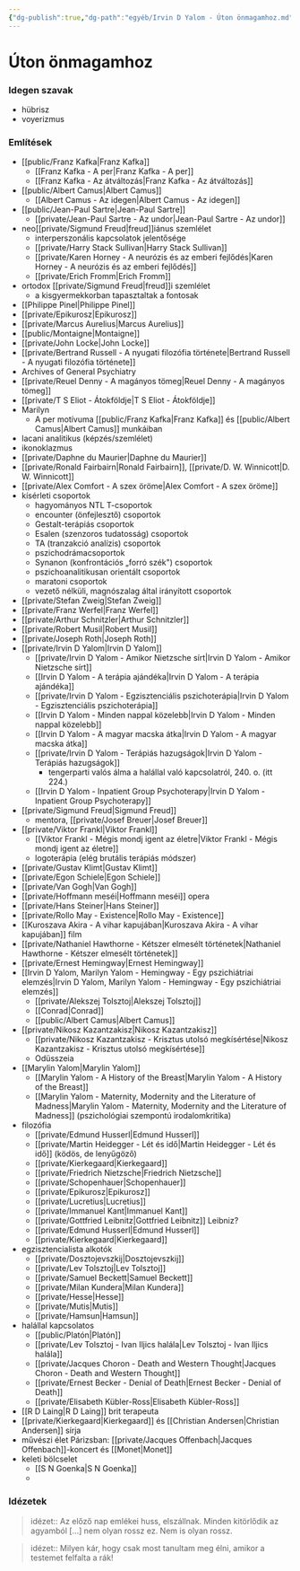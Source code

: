 ```yaml
---
{"dg-publish":true,"dg-path":"egyéb/Irvin D Yalom - Úton önmagamhoz.md","permalink":"/egyeb/irvin-d-yalom-uton-oenmagamhoz/","title":"Úton önmagamhoz"}
---
```


# Úton önmagamhoz
### Idegen szavak

- hübrisz
- voyerizmus
### Említések

- [[public/Franz Kafka\|Franz Kafka]]
	- [[Franz Kafka - A per\|Franz Kafka - A per]]
	- [[Franz Kafka - Az átváltozás\|Franz Kafka - Az átváltozás]]
- [[public/Albert Camus\|Albert Camus]]
	- [[Albert Camus - Az idegen\|Albert Camus - Az idegen]]
- [[public/Jean-Paul Sartre\|Jean-Paul Sartre]]
	- [[private/Jean-Paul Sartre - Az undor\|Jean-Paul Sartre - Az undor]]
- neo[[private/Sigmund Freud\|freud]]iánus szemlélet
	- interperszonális kapcsolatok jelentősége
	- [[private/Harry Stack Sullivan\|Harry Stack Sullivan]]
	- [[private/Karen Horney - A neurózis és az emberi fejlődés\|Karen Horney - A neurózis és az emberi fejlődés]]
	- [[private/Erich Fromm\|Erich Fromm]]
- ortodox [[private/Sigmund Freud\|freud]]i szemlélet
	- a kisgyermekkorban tapasztaltak a fontosak
- [[Philippe Pinel\|Philippe Pinel]]
- [[private/Epikurosz\|Epikurosz]]
- [[private/Marcus Aurelius\|Marcus Aurelius]]
- [[public/Montaigne\|Montaigne]]
- [[private/John Locke\|John Locke]]
- [[private/Bertrand Russell - A nyugati filozófia története\|Bertrand Russell - A nyugati filozófia története]]
- Archives of General Psychiatry
- [[private/Reuel Denny - A magányos tömeg\|Reuel Denny - A magányos tömeg]]
- [[private/T S Eliot - Átokföldje\|T S Eliot - Átokföldje]]
- Marilyn
	- A per motívuma [[public/Franz Kafka\|Franz Kafka]] és [[public/Albert Camus\|Albert Camus]] munkáiban
- lacani analitikus (képzés/szemlélet)
- ikonoklazmus
- [[private/Daphne du Maurier\|Daphne du Maurier]]
- [[private/Ronald Fairbairn\|Ronald Fairbairn]], [[private/D. W. Winnicott\|D. W. Winnicott]]
- [[private/Alex Comfort - A szex öröme\|Alex Comfort - A szex öröme]]
- kísérleti csoportok
	- hagyományos NTL T-csoportok
	- encounter (önfejlesztő) csoportok
	- Gestalt-terápiás csoportok
	- Esalen (szenzoros tudatosság) csoportok
	- TA (tranzakció analízis) csoportok
	- pszichodrámacsoportok
	- Synanon (konfrontációs „forró szék") csoportok
	- pszichoanalitikusan orientált csoportok
	- maratoni csoportok
	- vezető nélküli, magnószalag által irányított csoportok
- [[private/Stefan Zweig\|Stefan Zweig]]
- [[private/Franz Werfel\|Franz Werfel]]
- [[private/Arthur Schnitzler\|Arthur Schnitzler]]
- [[private/Robert Musil\|Robert Musil]]
- [[private/Joseph Roth\|Joseph Roth]]
- [[private/Irvin D Yalom\|Irvin D Yalom]]
	- [[private/Irvin D Yalom - Amikor Nietzsche sírt\|Irvin D Yalom - Amikor Nietzsche sírt]]
	- [[Irvin D Yalom - A terápia ajándéka\|Irvin D Yalom - A terápia ajándéka]]
	- [[private/Irvin D Yalom - Egzisztenciális pszichoterápia\|Irvin D Yalom - Egzisztenciális pszichoterápia]]
	- [[Irvin D Yalom - Minden nappal közelebb\|Irvin D Yalom - Minden nappal közelebb]]
	- [[Irvin D Yalom - A magyar macska átka\|Irvin D Yalom - A magyar macska átka]]
	- [[private/Irvin D Yalom - Terápiás hazugságok\|Irvin D Yalom - Terápiás hazugságok]]
		- tengerparti valós álma a halállal való kapcsolatról, 240. o. (itt 224.)
	- [[Irvin D Yalom - Inpatient Group Psychoterapy\|Irvin D Yalom - Inpatient Group Psychoterapy]]
- [[private/Sigmund Freud\|Sigmund Freud]]
	- mentora, [[private/Josef Breuer\|Josef Breuer]]
- [[private/Viktor Frankl\|Viktor Frankl]]
	- [[Viktor Frankl - Mégis mondj igent az életre\|Viktor Frankl - Mégis mondj igent az életre]]
	- logoterápia (elég brutális terápiás módszer)
- [[private/Gustav Klimt\|Gustav Klimt]]
- [[private/Egon Schiele\|Egon Schiele]]
- [[private/Van Gogh\|Van Gogh]]
- [[private/Hoffmann meséi\|Hoffmann meséi]] opera
- [[private/Hans Steiner\|Hans Steiner]]
- [[private/Rollo May - Existence\|Rollo May - Existence]]
- [[Kuroszava Akira - A vihar kapujában\|Kuroszava Akira - A vihar kapujában]] film
- [[private/Nathaniel Hawthorne - Kétszer elmesélt történetek\|Nathaniel Hawthorne - Kétszer elmesélt történetek]]
- [[private/Ernest Hemingway\|Ernest Hemingway]]
- [[Irvin D Yalom, Marilyn Yalom - Hemingway - Egy pszichiátriai elemzés\|Irvin D Yalom, Marilyn Yalom - Hemingway - Egy pszichiátriai elemzés]]
	- [[private/Alekszej Tolsztoj\|Alekszej Tolsztoj]]
	- [[Conrad\|Conrad]]
	- [[public/Albert Camus\|Albert Camus]]
- [[private/Nikosz Kazantzakisz\|Nikosz Kazantzakisz]]
	- [[private/Nikosz Kazantzakisz - Krisztus utolsó megkísértése\|Nikosz Kazantzakisz - Krisztus utolsó megkísértése]]
	- Odüsszeia
- [[Marylin Yalom\|Marylin Yalom]]
	- [[Marylin Yalom - A History of the Breast\|Marylin Yalom - A History of the Breast]]
	- [[Marylin Yalom - Maternity, Modernity and the Literature of Madness\|Marylin Yalom - Maternity, Modernity and the Literature of Madness]] (pszichológiai szempontú irodalomkritika)
- filozófia
	- [[private/Edmund Husserl\|Edmund Husserl]]
	- [[private/Martin Heidegger - Lét és idő\|Martin Heidegger - Lét és idő]] (ködös, de lenyűgöző)
	- [[private/Kierkegaard\|Kierkegaard]]
	- [[private/Friedrich Nietzsche\|Friedrich Nietzsche]]
	- [[private/Schopenhauer\|Schopenhauer]]
	- [[private/Epikurosz\|Epikurosz]]
	- [[private/Lucretius\|Lucretius]]
	- [[private/Immanuel Kant\|Immanuel Kant]]
	- [[private/Gottfried Leibnitz\|Gottfried Leibnitz]] Leibniz?
	- [[private/Edmund Husserl\|Edmund Husserl]]
	- [[private/Kierkegaard\|Kierkegaard]]
- egzisztencialista alkotók
	- [[private/Dosztojevszkij\|Dosztojevszkij]]
	- [[private/Lev Tolsztoj\|Lev Tolsztoj]]
	- [[private/Samuel Beckett\|Samuel Beckett]]
	- [[private/Milan Kundera\|Milan Kundera]]
	- [[private/Hesse\|Hesse]]
	- [[private/Mutis\|Mutis]]
	- [[private/Hamsun\|Hamsun]]
- halállal kapcsolatos
	- [[public/Platón\|Platón]]
	- [[private/Lev Tolsztoj - Ivan Iljics halála\|Lev Tolsztoj - Ivan Iljics halála]]
	- [[private/Jacques Choron - Death and Western Thought\|Jacques Choron - Death and Western Thought]]
	- [[private/Ernest Becker - Denial of Death\|Ernest Becker - Denial of Death]]
	- [[private/Elisabeth Kübler-Ross\|Elisabeth Kübler-Ross]]
- [[R D Laing\|R D Laing]] brit terapeuta
- [[private/Kierkegaard\|Kierkegaard]] és [[Christian Andersen\|Christian Andersen]] sírja
- művészi élet Párizsban: [[private/Jacques Offenbach\|Jacques Offenbach]]-koncert és [[Monet\|Monet]]
- keleti bölcselet
	- [[S N Goenka\|S N Goenka]]
	- 
### Idézetek

> idézet:: Az előző nap emlékei huss, elszállnak. Minden kitörlődik az agyamból [...] nem olyan rossz ez. Nem is olyan rossz.

> idézet:: Milyen kár, hogy csak most tanultam meg élni, amikor a testemet felfalta a rák!